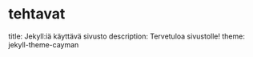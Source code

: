 # tehtavat

title: Jekyll:iä käyttävä sivusto
description: Tervetuloa sivustolle!
theme: jekyll-theme-cayman
